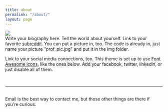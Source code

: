 ```yaml
---
title: about
permalink: "/about/"
layout: page
---
```


<img class="col one right" src="/img/prof_pic.jpg">

<br/>
Write your biography here. Tell the world about yourself. Link to your favorite <a href="http://reddit.com" target="blank">subreddit</a>. You can put a picture in, too. The code is already in, just name your picture "prof_pic.jpg" and put it in the img folder. 

Link to your social media connections, too. This theme is set up to use <a href="http://fortawesome.github.io/Font-Awesome/" target="blank">Font Awesome icons</a>, like the ones below. Add your facebook, twitter, linkedin, or just disable all of them. 


<br/>
<hr/>
<br/>
<span class="contacticon center">
	<a href="mailto:bransnic000@gmail.com"><i class="fa fa-envelope-square"></i></a>
	<a href="https://github.com/Nickales" target="_blank"><i class="fa fa-github-square"></i></a>
		<a href="https://twitter.com/nickalesGB" target="_blank"><i class="fa fa-twitter-square"></i></a>
</span>

<div class="col three caption">
	Email is the best way to contact me, but those other things are there if you're curious.
</div>

